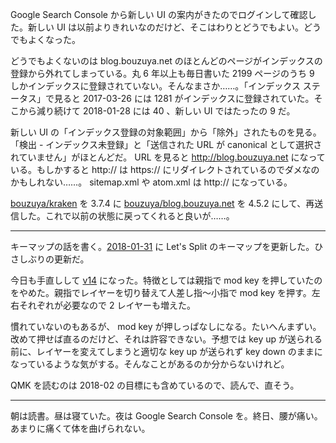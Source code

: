 Google Search Console から新しい UI の案内がきたのでログインして確認した。新しい UI は以前よりきれいなのだけど、そこはわりとどうでもよい。どうでもよくなった。

どうでもよくないのは blog.bouzuya.net のほとんどのページがインデックスの登録から外れてしまっている。丸 6 年以上も毎日書いた 2199 ページのうち 9 しかインデックスに登録されていない。そんなまさか……。「インデックス ステータス」で見ると 2017-03-26 には 1281 がインデックスに登録されていた。そこから減り続けて 2018-01-28 には 40 、新しい UI ではたったの 9 だ。

新しい UI の「インデックス登録の対象範囲」から「除外」されたものを見る。「検出 - インデックス未登録」と「送信された URL が canonical として選択されていません」がほとんどだ。 URL を見ると http://blog.bouzuya.net になっている。もしかすると http:// は https:// にリダイレクトされているのでダメなのかもしれない……。 sitemap.xml や atom.xml は http:// になっている。

[bouzuya/kraken][] を 3.7.4 に [bouzuya/blog.bouzuya.net][] を 4.5.2 にして、再送信した。これで以前の状態に戻ってくれると良いが……。

-----

キーマップの話を書く。[2018-01-31][] に Let's Split のキーマップを更新した。ひさしぶりの更新だ。

今日も手直しして [v14](https://gist.github.com/bouzuya/38cf85e55fb3a064e9efc49cfec8a6c4) になった。特徴としては親指で mod key を押していたのをやめた。親指でレイヤーを切り替えて人差し指〜小指で mod key を押す。左右それぞれが必要なので 2 レイヤーも増えた。

慣れていないのもあるが、 mod key が押しっぱなしになる。たいへんまずい。改めて押せば直るのだけど、それは許容できない。予想では key up が送られる前に、レイヤーを変えてしまうと適切な key up が送られず key down のままになっているような気がする。そんなことがあるのか分からないけれど。

QMK を読むのは 2018-02 の目標にも含めているので、読んで、直そう。

-----

朝は読書。昼は寝ていた。夜は Google Search Console を。終日、腰が痛い。あまりに痛くて体を曲げられない。

[2018-01-31]: https://blog.bouzuya.net/2018/01/31/
[bouzuya/blog.bouzuya.net]: https://github.com/bouzuya/blog.bouzuya.net
[bouzuya/kraken]: https://github.com/bouzuya/kraken
